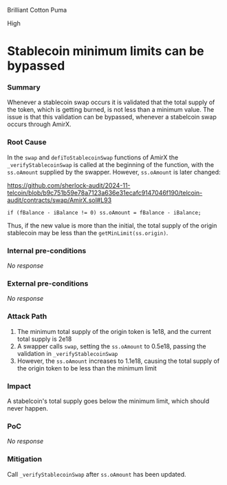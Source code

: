 Brilliant Cotton Puma

High

# Stablecoin minimum limits can be bypassed

### Summary

Whenever a stablecoin swap occurs it is validated that the total supply of the token, which is getting burned, is not less than a minimum value. The issue is that this validation can be bypassed, whenever a stabelcoin swap occurs through AmirX.

### Root Cause

In the `swap` and `defiToStablecoinSwap` functions of AmirX the `_verifyStablecoinSwap` is called at the beginning of the function, with the `ss.oAmount` supplied by the swapper. However, `ss.oAmount` is later changed:

https://github.com/sherlock-audit/2024-11-telcoin/blob/b9c751b59e78a7123a636e31ecafc9147046f190/telcoin-audit/contracts/swap/AmirX.sol#L93
```solidity
if (fBalance - iBalance != 0) ss.oAmount = fBalance - iBalance;
```

Thus, if the new value is more than the initial, the total supply of the origin stablecoin may be less than the `getMinLimit(ss.origin)`.

### Internal pre-conditions

_No response_

### External pre-conditions

_No response_

### Attack Path

1. The minimum total supply of the origin token is 1e18, and the current total supply is 2e18
2. A swapper calls `swap`, setting the `ss.oAmount` to 0.5e18, passing the validation in `_verifyStablecoinSwap`
3. However, the `ss.oAmount` increases to 1.1e18, causing the total supply of the origin token to be less than the minimum limit

### Impact

A stabelcoin's total supply goes below the minimum limit, which should never happen.

### PoC

_No response_

### Mitigation

Call `_verifyStablecoinSwap` after `ss.oAmount` has been updated.